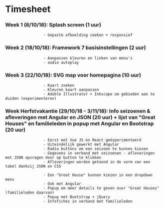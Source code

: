 # Timesheet

### Week 1 (8/10/18): Splash screen (1 uur)
                     - Gepaste afbeelding zoeken + responsief 
### Week 2 (18/10/18): Framework 7 basisinstellingen (2 uur)
                     - Aanpassen kleuren en linken van menu's
                     - audio autoplay 
### Week 3 (22/10/18): SVG map voor homepagina (10 uur)
                     - Kaart zoeken
                     - Kleuren kaart aanpassen
                     - Adoble Illustrator + Inkscape om gebieden aan te duiden (experimenteren)

### Week Herfstvakantie (29/10/18 - 3/11/18): Info seizoenen & afleveringen met Angular en JSON (20 uur) + lijst van "Great Houses" en familieleden in popup met Angular en Bootstrap (20 uur) 
                     - Eerst met Vue JS en React geëxperimenteerd
                     - Uiteindelijk gewerkt met Angular
                     - Radio buttons om een seizoen te kunnen kiezen
                     - Gegevens in verband met seizoenen - afleveringen met JSON opvragen door op button te klikken
                     - Afleveringen worden getoond in de vorm van een tabel dankzij JSON en CSS
                     
                     - Een "Great House" kunnen kiezen in een dropdown menu 
                     - Ook met Angular
                     - Popup om meer details te geven over "Great Houses" (familieleden daarvan)
                     - Popup met Bootstrap + jQuery
                     - Infofiches in verband met familieleden
                    
                     
                   
                    
